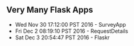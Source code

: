 Very Many Flask Apps
--------------------

* Wed Nov 30 17:12:00 PST 2016 - SurveyApp
* Fri Dec  2 08:19:10 PST 2016 - RequestDetails
* Sat Dec  3 20:54:47 PST 2016 - Flaskr
